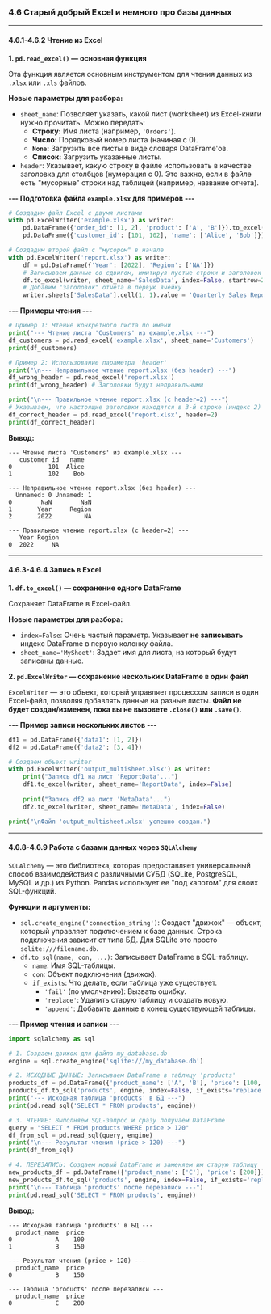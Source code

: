 ### 4.6 Старый добрый Excel и немного про базы данных

---
#### 4.6.1-4.6.2 Чтение из Excel

**1. `pd.read_excel()` — основная функция**

Эта функция является основным инструментом для чтения данных из `.xlsx` или `.xls` файлов.

**Новые параметры для разбора:**
*   `sheet_name`: Позволяет указать, какой лист (worksheet) из Excel-книги нужно прочитать. Можно передать:
    *   **Строку:** Имя листа (например, `'Orders'`).
    *   **Число:** Порядковый номер листа (начиная с 0).
    *   **`None`:** Загрузить все листы в виде словаря DataFrame'ов.
    *   **Список:** Загрузить указанные листы.
*   `header`: Указывает, какую строку в файле использовать в качестве заголовка для столбцов (нумерация с 0). Это важно, если в файле есть "мусорные" строки над таблицей (например, название отчета).

**--- Подготовка файла `example.xlsx` для примеров ---**
```python
# Создадим файл Excel с двумя листами
with pd.ExcelWriter('example.xlsx') as writer:
    pd.DataFrame({'order_id': [1, 2], 'product': ['A', 'B']}).to_excel(writer, sheet_name='Orders', index=False)
    pd.DataFrame({'customer_id': [101, 102], 'name': ['Alice', 'Bob']}).to_excel(writer, sheet_name='Customers', index=False)

# Создадим второй файл с "мусором" в начале
with pd.ExcelWriter('report.xlsx') as writer:
    df = pd.DataFrame({'Year': [2022], 'Region': ['NA']})
    # Записываем данные со сдвигом, имитируя пустые строки и заголовок отчета
    df.to_excel(writer, sheet_name='SalesData', index=False, startrow=2)
    # Добавим "заголовок" отчета в первую ячейку
    writer.sheets['SalesData'].cell(1, 1).value = 'Quarterly Sales Report'
```

**--- Примеры чтения ---**
```python
# Пример 1: Чтение конкретного листа по имени
print("--- Чтение листа 'Customers' из example.xlsx ---")
df_customers = pd.read_excel('example.xlsx', sheet_name='Customers')
print(df_customers)

# Пример 2: Использование параметра 'header'
print("\n--- Неправильное чтение report.xlsx (без header) ---")
df_wrong_header = pd.read_excel('report.xlsx')
print(df_wrong_header) # Заголовки будут неправильными

print("\n--- Правильное чтение report.xlsx (с header=2) ---")
# Указываем, что настоящие заголовки находятся в 3-й строке (индекс 2)
df_correct_header = pd.read_excel('report.xlsx', header=2)
print(df_correct_header)
```
**Вывод:**
```
--- Чтение листа 'Customers' из example.xlsx ---
   customer_id   name
0          101  Alice
1          102    Bob

--- Неправильное чтение report.xlsx (без header) ---
  Unnamed: 0 Unnamed: 1
0        NaN        NaN
1       Year     Region
2       2022         NA

--- Правильное чтение report.xlsx (с header=2) ---
   Year Region
0  2022     NA
```
---
#### 4.6.3-4.6.4 Запись в Excel

**1. `df.to_excel()` — сохранение одного DataFrame**

Сохраняет DataFrame в Excel-файл.

**Новые параметры для разбора:**
*   `index=False`: Очень частый параметр. Указывает **не записывать** индекс DataFrame в первую колонку файла.
*   `sheet_name='MySheet'`: Задает имя для листа, на который будут записаны данные.

**2. `pd.ExcelWriter` — сохранение нескольких DataFrame в один файл**

`ExcelWriter` — это объект, который управляет процессом записи в один Excel-файл, позволяя добавлять данные на разные листы. **Файл не будет создан/изменен, пока вы не вызовете `.close()` или `.save()`**.

**--- Пример записи нескольких листов ---**
```python
df1 = pd.DataFrame({'data1': [1, 2]})
df2 = pd.DataFrame({'data2': [3, 4]})

# Создаем объект writer
with pd.ExcelWriter('output_multisheet.xlsx') as writer:
    print("Запись df1 на лист 'ReportData'...")
    df1.to_excel(writer, sheet_name='ReportData', index=False)
    
    print("Запись df2 на лист 'MetaData'...")
    df2.to_excel(writer, sheet_name='MetaData', index=False)

print("\nФайл 'output_multisheet.xlsx' успешно создан.")
```
---
#### 4.6.8-4.6.9 Работа с базами данных через `SQLAlchemy`

`SQLAlchemy` — это библиотека, которая предоставляет универсальный способ взаимодействия с различными СУБД (SQLite, PostgreSQL, MySQL и др.) из Python. Pandas использует ее "под капотом" для своих SQL-функций.

**Функции и аргументы:**
*   `sql.create_engine('connection_string')`: Создает "движок" — объект, который управляет подключением к базе данных. Строка подключения зависит от типа БД. Для SQLite это просто `sqlite:///filename.db`.
*   `df.to_sql(name, con, ...)`: Записывает DataFrame в SQL-таблицу.
    *   `name`: Имя SQL-таблицы.
    *   `con`: Объект подключения (движок).
    *   `if_exists`: Что делать, если таблица уже существует.
        *   `'fail'` (по умолчанию): Вызвать ошибку.
        *   `'replace'`: Удалить старую таблицу и создать новую.
        *   `'append'`: Добавить данные в конец существующей таблицы.

**--- Пример чтения и записи ---**
```python
import sqlalchemy as sql

# 1. Создаем движок для файла my_database.db
engine = sql.create_engine('sqlite:///my_database.db')

# 2. ИСХОДНЫЕ ДАННЫЕ: Записываем DataFrame в таблицу 'products'
products_df = pd.DataFrame({'product_name': ['A', 'B'], 'price': [100, 150]})
products_df.to_sql('products', engine, index=False, if_exists='replace')
print("--- Исходная таблица 'products' в БД ---")
print(pd.read_sql('SELECT * FROM products', engine))

# 3. ЧТЕНИЕ: Выполняем SQL-запрос и сразу получаем DataFrame
query = "SELECT * FROM products WHERE price > 120"
df_from_sql = pd.read_sql(query, engine)
print("\n--- Результат чтения (price > 120) ---")
print(df_from_sql)

# 4. ПЕРЕЗАПИСЬ: Создаем новый DataFrame и заменяем им старую таблицу
new_products_df = pd.DataFrame({'product_name': ['C'], 'price': [200]})
new_products_df.to_sql('products', engine, index=False, if_exists='replace')
print("\n--- Таблица 'products' после перезаписи ---")
print(pd.read_sql('SELECT * FROM products', engine))
```
**Вывод:**
```
--- Исходная таблица 'products' в БД ---
  product_name  price
0            A    100
1            B    150

--- Результат чтения (price > 120) ---
  product_name  price
0            B    150

--- Таблица 'products' после перезаписи ---
  product_name  price
0            C    200
```
